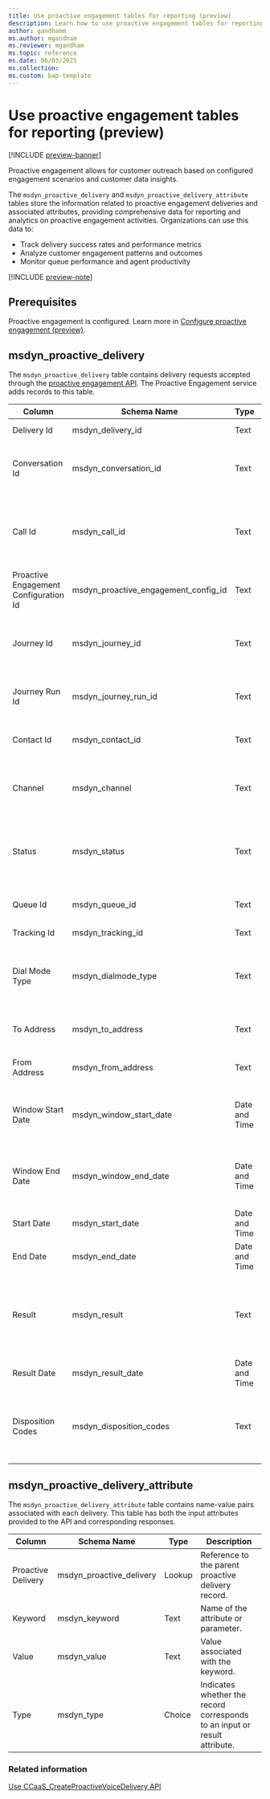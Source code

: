 ```yaml
---
title: Use proactive engagement tables for reporting (preview)
description: Learn how to use proactive engagement tables for reporting.
author: gandhamm
ms.author: mgandham
ms.reviewer: mgandham
ms.topic: reference
ms.date: 06/03/2025
ms.collection: 
ms.custom: bap-template 
---
```


# Use proactive engagement tables for reporting (preview)

[!INCLUDE [preview-banner](~/../shared-content/shared/preview-includes/preview-banner.md)]


Proactive engagement allows for customer outreach based on configured engagement scenarios and customer data insights.

The `msdyn_proactive_delivery` and `msdyn_proactive_delivery_attribute` tables store the information related to proactive engagement deliveries and associated attributes, providing comprehensive data for reporting and analytics on proactive engagement activities. Organizations can use this data to:

- Track delivery success rates and performance metrics
- Analyze customer engagement patterns and outcomes
- Monitor queue performance and agent productivity

[!INCLUDE [preview-note](~/../shared-content/shared/preview-includes/preview-note-d365.md)]


## Prerequisites

Proactive engagement is configured. Learn more in [Configure proactive engagement (preview)](../administer/configure-proactive-engagement.md).


## msdyn_proactive_delivery

The `msdyn_proactive_delivery` table contains delivery requests accepted through the [proactive engagement API](api/ccaas_createproactivevoicedelivery.md). The Proactive Engagement service adds records to this table.


| Column | Schema Name | Type | Description |
|--------|-------------|------|-------------|
| Delivery Id | msdyn_delivery_id | Text | Unique identifier for the delivery. |
| Conversation Id | msdyn_conversation_id | Text | Identifier that links the delivery record to the conversation record. |
| Call Id | msdyn_call_id | Text | The `correlationId` of the Azure Communication Services call. This ID is used to track the call. |
| Proactive Engagement Configuration Id | msdyn_proactive_engagement_config_id | Text | The proactive engagement configuration used. |
| Journey Id | msdyn_journey_id | Text | The journey ID populated if Customer Insights journey is used to trigger the call. |
| Journey Run Id | msdyn_journey_run_id | Text | Specific run instance of the journey, if applicable. |
| Contact Id | msdyn_contact_id | Text | Id of the customer contact in Dynamics. |
| Channel | msdyn_channel | Text | Communication channel used. Supports the voice channel only. |
| Status | msdyn_status | Text | Current delivery status: **Pending**, **InProcess**, **Complete**, **Expired**, **Cancelled**, or **Error**. |
| Queue Id | msdyn_queue_id | Text | Identifier for the queue handling the delivery. |
| Tracking Id | msdyn_tracking_id | Text | Custom tracking identifier.|
| Dial Mode Type | msdyn_dialmode_type | Text | The dial mode configuration. The values are: **Copilot**, **Progressive**, **Preview**. |
| To Address | msdyn_to_address | Text | Destination phone number for the outbound call. |
| From Address | msdyn_from_address | Text | Source phone number for the outbound call. |
| Window Start Date | msdyn_window_start_date | Date and Time | The beginning timestamp for the call window in the `yyyy-MM-ddTHH:mm:ss.fffZ` format. |
| Window End Date | msdyn_window_end_date | Date and Time | The end timestamp for the call window in the `yyyy-MM-ddTHH:mm:ss.fffZ` format.|
| Start Date | msdyn_start_date | Date and Time | Actual start time of the call. |
| End Date | msdyn_end_date | Date and Time | Actual end time of the call.|
| Result | msdyn_result | Text | Final outcome of the call: **CallEnded**, **CallFailed**, **BotFailed**, **Expired**, **Cancelled**, or **Error**. |
| Result Date | msdyn_result_date | Date and Time | Timestamp when the result was determined. |
| Disposition Codes | msdyn_disposition_codes | Text | Comma-separated list of quoted disposition codes such as PromiseToPay, SpokeToAgent. |

## msdyn_proactive_delivery_attribute

The `msdyn_proactive_delivery_attribute` table contains name-value pairs associated with each delivery. This table has both the input attributes provided to the API and corresponding responses.

| Column | Schema Name | Type | Description |
|--------|-------------|------|-------------|
| Proactive Delivery | msdyn_proactive_delivery | Lookup | Reference to the parent proactive delivery record. |
| Keyword | msdyn_keyword | Text | Name of the attribute or parameter. |
| Value | msdyn_value | Text | Value associated with the keyword. |
| Type | msdyn_type | Choice | Indicates whether the record corresponds to an input or result attribute. |


### Related information

[Use CCaaS_CreateProactiveVoiceDelivery API](api/ccaas_createproactivevoicedelivery.md)